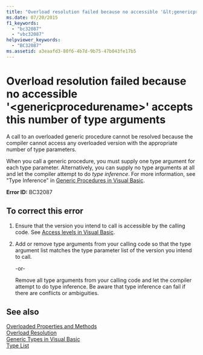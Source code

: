 ```yaml
---
title: "Overload resolution failed because no accessible '&lt;genericprocedurename&gt;' accepts this number of type arguments"
ms.date: 07/20/2015
f1_keywords: 
  - "bc32087"
  - "vbc32087"
helpviewer_keywords: 
  - "BC32087"
ms.assetid: a3eaafd3-80f6-4b7d-9b75-47b043fe17b5
---
```

# Overload resolution failed because no accessible '&lt;genericprocedurename&gt;' accepts this number of type arguments
A call to an overloaded generic procedure cannot be resolved because the compiler cannot access any overloaded version with the appropriate number of type parameters.  
  
 When you call a generic procedure, you must supply one type argument for each type parameter. Alternatively, you can supply no type arguments at all and let the compiler attempt to do *type inference*. For more information, see "Type Inference" in [Generic Procedures in Visual Basic](../../visual-basic/programming-guide/language-features/data-types/generic-procedures.md).  
  
 **Error ID:** BC32087  
  
## To correct this error  
  
1.  Ensure that the version you intend to call is accessible by the calling code. See [Access levels in Visual Basic](../../visual-basic/programming-guide/language-features/declared-elements/access-levels.md).  
  
2.  Add or remove type arguments from your calling code so that the type argument list matches the type parameter list of the version you intend to call.  
  
     -or-  
  
     Remove all type arguments from your calling code and let the compiler attempt to do type inference. Be aware that type inference can fail if there are conflicts or ambiguities.  
  
## See also
 [Overloaded Properties and Methods](../../visual-basic/programming-guide/language-features/objects-and-classes/overloaded-properties-and-methods.md)  
 [Overload Resolution](../../visual-basic/programming-guide/language-features/procedures/overload-resolution.md)  
 [Generic Types in Visual Basic](../../visual-basic/programming-guide/language-features/data-types/generic-types.md)  
 [Type List](../../visual-basic/language-reference/statements/type-list.md)
